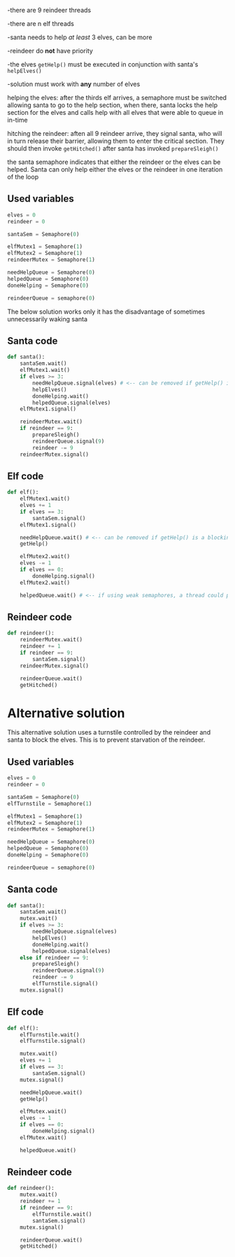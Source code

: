 -there are 9 reindeer threads

-there are n elf threads

-santa needs to help _at least_ 3 elves, can be more

-reindeer do **not** have priority

-the elves `getHelp()` must be executed in conjunction with santa's `helpElves()`

-solution must work with **any** number of elves


helping the elves:
after the thirds elf arrives, a semaphore must be switched allowing santa to go to the help section, when there, santa locks the help section for the elves and calls help with all elves that were able to queue in in-time

hitching the reindeer:
aften all 9 reindeer arrive, they signal santa, who will in turn release their barrier, allowing them to enter the critical section. They should then invoke `getHitched()` after santa has invoked `prepareSleigh()`

the santa semaphore indicates that either the reindeer or the elves can be helped. Santa can only help either the elves or the reindeer in one iteration of the loop

## Used variables
```python
elves = 0
reindeer = 0

santaSem = Semaphore(0)

elfMutex1 = Semaphore(1)
elfMutex2 = Semaphore(1)
reindeerMutex = Semaphore(1)

needHelpQueue = Semaphore(0)
helpedQueue = Semaphore(0)
doneHelping = Semaphore(0)

reindeerQueue = semaphore(0)
```

The below solution works only it has the disadvantage of sometimes unnecessarily waking santa
## Santa code
```python
def santa():
    santaSem.wait()
    elfMutex1.wait()
    if elves >= 3:
        needHelpQueue.signal(elves) # <-- can be removed if getHelp() is a blocking function
        helpElves()
        doneHelping.wait()
        helpedQueue.signal(elves)
    elfMutex1.signal()

    reindeerMutex.wait()
    if reindeer == 9:
        prepareSleigh()
        reindeerQueue.signal(9)
        reindeer -= 9
    reindeerMutex.signal()
```

## Elf code
```python
def elf():
    elfMutex1.wait()
    elves += 1
    if elves == 3:
        santaSem.signal()
    elfMutex1.signal()

    needHelpQueue.wait() # <-- can be removed if getHelp() is a blocking function
    getHelp()

    elfMutex2.wait()
    elves -= 1
    if elves == 0:
        doneHelping.signal()
    elfMutex2.wait()

    helpedQueue.wait() # <-- if using weak semaphores, a thread could possibly starve here
```

## Reindeer code
```python
def reindeer():
    reindeerMutex.wait()
    reindeer += 1
    if reindeer == 9:
        santaSem.signal()
    reindeerMutex.signal()

    reindeerQueue.wait()
    getHitched()
```

# Alternative solution
This alternative solution uses a turnstile controlled by the reindeer and santa to block the elves. This is to prevent starvation of the reindeer.

## Used variables
```python
elves = 0
reindeer = 0

santaSem = Semaphore(0)
elfTurnstile = Semaphore(1)

elfMutex1 = Semaphore(1)
elfMutex2 = Semaphore(1)
reindeerMutex = Semaphore(1)

needHelpQueue = Semaphore(0)
helpedQueue = Semaphore(0)
doneHelping = Semaphore(0)

reindeerQueue = semaphore(0)
```

## Santa code
```python
def santa():
    santaSem.wait()
    mutex.wait()
    if elves >= 3:
        needHelpQueue.signal(elves)
        helpElves()
        doneHelping.wait()
        helpedQueue.signal(elves)
    else if reindeer == 9:
        prepareSleigh()
        reindeerQueue.signal(9)
        reindeer -= 9
        elfTurnstile.signal()
    mutex.signal()
```

## Elf code
```python
def elf():
    elfTurnstile.wait()
    elfTurnstile.signal()

    mutex.wait()
    elves += 1
    if elves == 3:
        santaSem.signal()
    mutex.signal()

    needHelpQueue.wait()
    getHelp()

    elfMutex.wait()
    elves -= 1
    if elves == 0:
        doneHelping.signal()
    elfMutex.wait()

    helpedQueue.wait()
```

## Reindeer code
```python
def reindeer():
    mutex.wait()
    reindeer += 1
    if reindeer == 9:
        elfTurnstile.wait()
        santaSem.signal()
    mutex.signal()

    reindeerQueue.wait()
    getHitched()
```